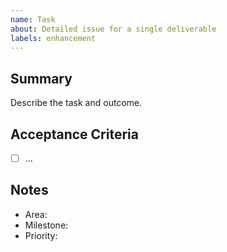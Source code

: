 ```yaml
---
name: Task
about: Detailed issue for a single deliverable
labels: enhancement
---
```


## Summary

Describe the task and outcome.

## Acceptance Criteria
- [ ] ...

## Notes
- Area:
- Milestone:
- Priority:
